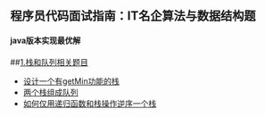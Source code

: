 ## 程序员代码面试指南：IT名企算法与数据结构题
#### java版本实现最优解
##[1.栈和队列相关题目](./doc/stackAndQueue/)
- [设计一个有getMin功能的栈](./doc/stackAndQueue/MinStack.md)
- [两个栈组成队列](./doc/stackAndQueue/StackToQueue.md)
- [如何仅用递归函数和栈操作逆序一个栈](./doc/stackAndQueue/StackReverse.md)